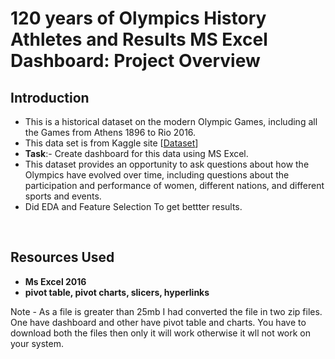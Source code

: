# 120 years of Olympics History Athletes and Results MS Excel Dashboard: Project Overview

## Introduction
* This is a historical dataset on the modern Olympic Games, including all the Games from Athens 1896 to Rio 2016.
* This data set is from Kaggle site [[Dataset](https://www.kaggle.com/heesoo37/120-years-of-olympic-history-athletes-and-results)]
* **Task**:- Create dashboard for this data using MS Excel.
* This dataset provides an opportunity to ask questions about how the Olympics have evolved over time, including questions about the participation and performance of women, different nations, and different sports and events.
* Did EDA and Feature Selection To get bettter results.
<br>

## Resources Used
* **Ms Excel 2016**
* **pivot table, pivot charts, slicers, hyperlinks**

Note - As a file is greater than 25mb I had converted the file in two zip files. One have dashboard and other have pivot table and charts. You have to download both the files then only it will work otherwise it wll not work on your system.
